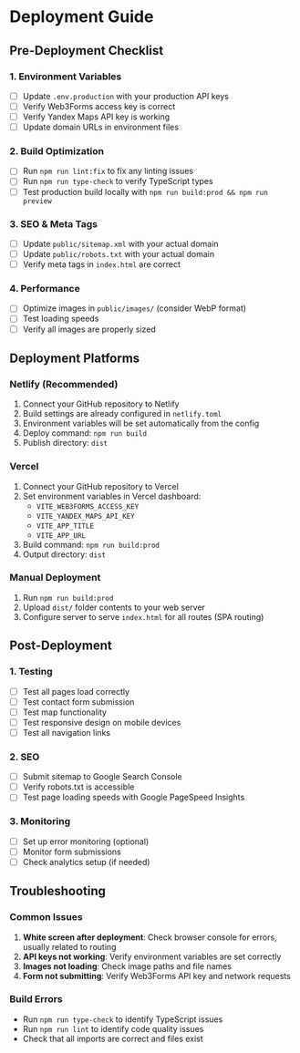 # Deployment Guide

## Pre-Deployment Checklist

### 1. Environment Variables
- [ ] Update `.env.production` with your production API keys
- [ ] Verify Web3Forms access key is correct
- [ ] Verify Yandex Maps API key is working
- [ ] Update domain URLs in environment files

### 2. Build Optimization
- [ ] Run `npm run lint:fix` to fix any linting issues
- [ ] Run `npm run type-check` to verify TypeScript types
- [ ] Test production build locally with `npm run build:prod && npm run preview`

### 3. SEO & Meta Tags
- [ ] Update `public/sitemap.xml` with your actual domain
- [ ] Update `public/robots.txt` with your actual domain
- [ ] Verify meta tags in `index.html` are correct

### 4. Performance
- [ ] Optimize images in `public/images/` (consider WebP format)
- [ ] Test loading speeds
- [ ] Verify all images are properly sized

## Deployment Platforms

### Netlify (Recommended)
1. Connect your GitHub repository to Netlify
2. Build settings are already configured in `netlify.toml`
3. Environment variables will be set automatically from the config
4. Deploy command: `npm run build`
5. Publish directory: `dist`

### Vercel
1. Connect your GitHub repository to Vercel
2. Set environment variables in Vercel dashboard:
   - `VITE_WEB3FORMS_ACCESS_KEY`
   - `VITE_YANDEX_MAPS_API_KEY`
   - `VITE_APP_TITLE`
   - `VITE_APP_URL`
3. Build command: `npm run build:prod`
4. Output directory: `dist`

### Manual Deployment
1. Run `npm run build:prod`
2. Upload `dist/` folder contents to your web server
3. Configure server to serve `index.html` for all routes (SPA routing)

## Post-Deployment

### 1. Testing
- [ ] Test all pages load correctly
- [ ] Test contact form submission
- [ ] Test map functionality
- [ ] Test responsive design on mobile devices
- [ ] Test all navigation links

### 2. SEO
- [ ] Submit sitemap to Google Search Console
- [ ] Verify robots.txt is accessible
- [ ] Test page loading speeds with Google PageSpeed Insights

### 3. Monitoring
- [ ] Set up error monitoring (optional)
- [ ] Monitor form submissions
- [ ] Check analytics setup (if needed)

## Troubleshooting

### Common Issues
1. **White screen after deployment**: Check browser console for errors, usually related to routing
2. **API keys not working**: Verify environment variables are set correctly
3. **Images not loading**: Check image paths and file names
4. **Form not submitting**: Verify Web3Forms API key and network requests

### Build Errors
- Run `npm run type-check` to identify TypeScript issues
- Run `npm run lint` to identify code quality issues
- Check that all imports are correct and files exist